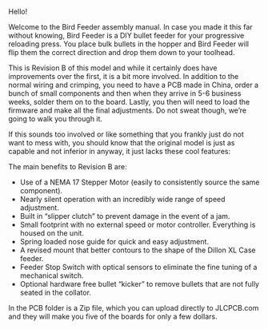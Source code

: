 Hello!

Welcome to the Bird Feeder assembly manual. In case you made it this far without knowing, Bird Feeder is a DIY bullet feeder for your progressive reloading press. You place bulk bullets in the hopper and Bird Feeder will flip them the correct direction and drop them down to your toolhead.

This is Revision B of this model and while it certainly does have improvements over the first, it is a bit more involved. In addition to the normal wiring and crimping, you need to have a PCB made in China, order a bunch of small components and then when they arrive in 5-6 business weeks, solder them on to the board. Lastly, you then will need to load the firmware and make all the final adjustments. Do not sweat though, we’re going to walk you through it.

If this sounds too involved or like something that you frankly just do not want to mess with, you should know that the original model is just as capable and not inferior in anyway, it just lacks these cool features:

The main benefits to Revision B are:
-	Use of a NEMA 17 Stepper Motor (easily to consistently source the same component).
-	Nearly silent operation with an incredibly wide range of speed adjustment.
-	Built in “slipper clutch” to prevent damage in the event of a jam.
-	Small footprint with no external speed or motor controller. Everything is housed on the unit.
-	Spring loaded nose guide for quick and easy adjustment.
-	A revised mount that better contours to the shape of the Dillon XL Case feeder.
-	Feeder Stop Switch with optical sensors to eliminate the fine tuning of a mechanical switch.
-	Optional hardware free bullet “kicker” to remove bullets that are not fully seated in the collator.

In the PCB folder is a Zip file, which you can upload directly to JLCPCB.com and they will make you five of the boards for only a few dollars.
